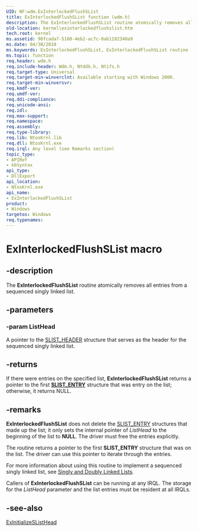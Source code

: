 ```yaml
---
UID: NF:wdm.ExInterlockedFlushSList
title: ExInterlockedFlushSList function (wdm.h)
description: The ExInterlockedFlushSList routine atomically removes all entries from a sequenced singly linked list.
old-location: kernel\exinterlockedflushslist.htm
tech.root: kernel
ms.assetid: 98fcada7-5160-4eb2-ac7c-0ab1192340a9
ms.date: 04/30/2018
ms.keywords: ExInterlockedFlushSList, ExInterlockedFlushSList routine [Kernel-Mode Driver Architecture], k102_493935e2-44c7-471b-807f-ca6f110d8155.xml, kernel.exinterlockedflushslist, wdm/ExInterlockedFlushSList
ms.topic: function
req.header: wdm.h
req.include-header: Wdm.h, Ntddk.h, Ntifs.h
req.target-type: Universal
req.target-min-winverclnt: Available starting with Windows 2000.
req.target-min-winversvr: 
req.kmdf-ver: 
req.umdf-ver: 
req.ddi-compliance: 
req.unicode-ansi: 
req.idl: 
req.max-support: 
req.namespace: 
req.assembly: 
req.type-library: 
req.lib: NtosKrnl.lib
req.dll: NtosKrnl.exe
req.irql: Any level (see Remarks section)
topic_type:
- APIRef
- kbSyntax
api_type:
- DllExport
api_location:
- NtosKrnl.exe
api_name:
- ExInterlockedFlushSList
product:
- Windows
targetos: Windows
req.typenames: 
---
```


# ExInterlockedFlushSList macro


## -description


The <b>ExInterlockedFlushSList</b> routine atomically removes all entries from a sequenced singly linked list.


## -parameters




### -param ListHead

A pointer to the <a href="https://msdn.microsoft.com/library/windows/hardware/ff563810">SLIST_HEADER</a> structure that serves as the header for the sequenced singly linked list.

## -returns

If there were entries on the specified list, **ExInterlockedFlushSList** returns a pointer to the first [**SLIST_ENTRY**](https://msdn.microsoft.com/library/windows/hardware/ff563805) structure that was entry on the list; otherwise, it returns NULL.

## -remarks



<b>ExInterlockedFlushSList</b> does not delete the <a href="https://msdn.microsoft.com/library/windows/hardware/ff563805">SLIST_ENTRY</a> structures that made up the list; it only sets the internal pointer of <i>ListHead</i> to the beginning of the list to <b>NULL</b>. The driver must free the entries explicitly.

The routine returns a pointer to the first <b>SLIST_ENTRY</b> structure that was on the list. The driver can use this pointer to iterate through the entries.

For more information about using this routine to implement a sequenced singly linked list, see <a href="https://msdn.microsoft.com/library/windows/hardware/ff563802">Singly and Doubly Linked Lists</a>.

Callers of <b>ExInterlockedFlushSList</b> can be running at any IRQL. The storage for the <i>ListHead</i> parameter and the list entries must be resident at all IRQLs.




## -see-also




<a href="https://msdn.microsoft.com/library/windows/hardware/ff545321">ExInitializeSListHead</a>
 

 

